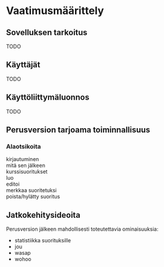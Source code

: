 # Vaatimusmäärittely

## Sovelluksen tarkoitus

TODO  

## Käyttäjät

TODO  

## Käyttöliittymäluonnos

TODO  

## Perusversion tarjoama toiminnallisuus

### Alaotsikoita  
  
kirjautuminen  
mitä sen jälkeen  
kurssisuoritukset  
  luo  
  editoi  
  merkkaa suoritetuksi  
  poista/hylätty suoritus  


## Jatkokehitysideoita

Perusversion jälkeen mahdollisesti toteutettavia ominaisuuksia:

- statistiikka suorituksille
- jou
- wasap
- wohoo